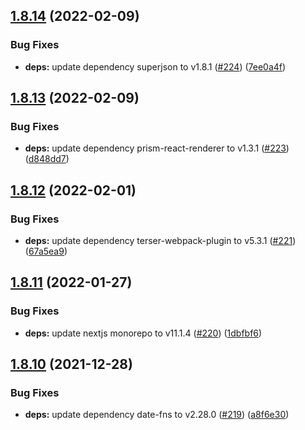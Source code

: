 ## [1.8.14](https://github.com/dds/bosabosa.org/compare/v1.8.13...v1.8.14) (2022-02-09)


### Bug Fixes

* **deps:** update dependency superjson to v1.8.1 ([#224](https://github.com/dds/bosabosa.org/issues/224)) ([7ee0a4f](https://github.com/dds/bosabosa.org/commit/7ee0a4f5e3dcabc0235f01280267e084538af2de))



## [1.8.13](https://github.com/dds/bosabosa.org/compare/v1.8.12...v1.8.13) (2022-02-09)


### Bug Fixes

* **deps:** update dependency prism-react-renderer to v1.3.1 ([#223](https://github.com/dds/bosabosa.org/issues/223)) ([d848dd7](https://github.com/dds/bosabosa.org/commit/d848dd7c715c2991b5b32313073969856795f744))



## [1.8.12](https://github.com/dds/bosabosa.org/compare/v1.8.11...v1.8.12) (2022-02-01)


### Bug Fixes

* **deps:** update dependency terser-webpack-plugin to v5.3.1 ([#221](https://github.com/dds/bosabosa.org/issues/221)) ([67a5ea9](https://github.com/dds/bosabosa.org/commit/67a5ea9b9a5b543b2800ac40460439ab6b354bb1))



## [1.8.11](https://github.com/dds/bosabosa.org/compare/v1.8.10...v1.8.11) (2022-01-27)


### Bug Fixes

* **deps:** update nextjs monorepo to v11.1.4 ([#220](https://github.com/dds/bosabosa.org/issues/220)) ([1dbfbf6](https://github.com/dds/bosabosa.org/commit/1dbfbf60eab907cfe3a1c3296a681e1fefd2ce28))



## [1.8.10](https://github.com/dds/bosabosa.org/compare/v1.8.9...v1.8.10) (2021-12-28)


### Bug Fixes

* **deps:** update dependency date-fns to v2.28.0 ([#219](https://github.com/dds/bosabosa.org/issues/219)) ([a8f6e30](https://github.com/dds/bosabosa.org/commit/a8f6e3082fded6165f1520672b391e81e17ae826))



